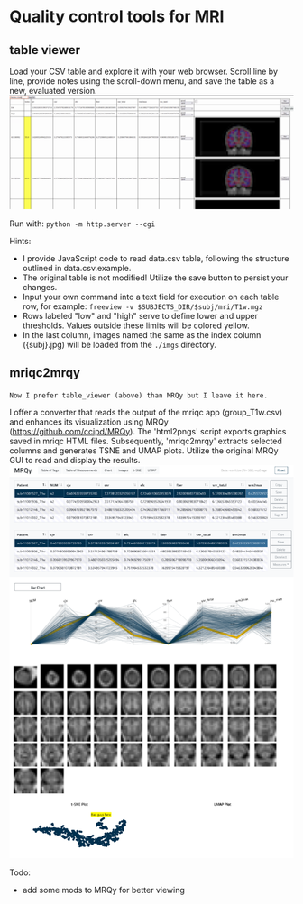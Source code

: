 # Quality control tools for MRI

## table viewer
Load your CSV table and explore it with your web browser. Scroll line by line, provide notes using the scroll-down menu, and save the table as a new, evaluated version.
![screenshot](table_viewer.png)

Run with: `python -m http.server --cgi`

Hints:
- I provide JavaScript code to read data.csv table, following the structure outlined in data.csv.example.
- The original table is not modified! Utilize the save button to persist your changes.
- Input your own command into a text field for execution on each table row, for example: `freeview -v $SUBJECTS_DIR/$subj/mri/T1w.mgz`
- Rows labeled "low" and "high" serve to define lower and upper thresholds. Values outside these limits will be colored yellow.
- In the last column, images named the same as the index column ({subj}.jpg) will be loaded from the `./imgs` directory.

## mriqc2mrqy

`Now I prefer table_viewer (above) than MRQy but I leave it here.`

I offer a converter that reads the output of the mriqc app (group_T1w.csv) and enhances its visualization using MRQy (https://github.com/ccipd/MRQy). The 'html2pngs' script exports graphics saved in mriqc HTML files. Subsequently, 'mriqc2mrqy' extracts selected columns and generates TSNE and UMAP plots. Utilize the original MRQy GUI to read and display the results.
![screenshot](mrqy.png)

Todo:
- add some mods to MRQy for better viewing